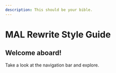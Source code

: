 ```yaml
---
description: This should be your bible.
---
```


# MAL Rewrite Style Guide

## Welcome aboard!

Take a look at the navigation bar and explore.
